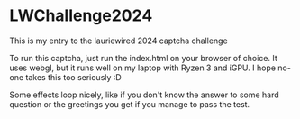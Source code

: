 # LWChallenge2024
This is my entry to the lauriewired 2024 captcha challenge

To run this captcha, just run the index.html on your browser of choice. It uses webgl, but it runs well on my laptop with Ryzen 3 and iGPU.
I hope no-one takes this too seriously :D

Some effects loop nicely, like if you don't know the answer to some hard question or the greetings you get if you manage to pass the test.
